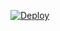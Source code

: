 [![Deploy](https://www.herokucdn.com/deploy/button.png)](https://dashboard.heroku.com/new?template=https://github.com/1502020011/HX_20220606)
